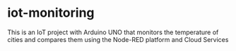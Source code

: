# iot-monitoring
This is an IoT project with Arduino UNO that monitors the temperature of cities and compares them using the Node-RED platform and Cloud Services
